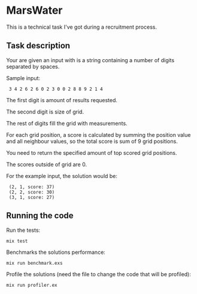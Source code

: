 # MarsWater

This is a technical task I've got during a recruitment process.

## Task description

Your are given an input with is a string containing a number of digits
separated by spaces.

Sample input:

```
 3 4 2 6 2 6 0 2 3 0 0 2 8 8 9 2 1 4
```

The first digit is amount of results requested.

The second digit is size of grid.

The rest of digits fill the grid with measurements.

For each grid position, a score is calculated by summing the position
value and all neighbour values, so the total score is sum of 9 grid
positions.

You need to return the specified amount of top scored grid positions.

The scores outside of grid are 0.

For the example input, the solution would be:

```
 (2, 1, score: 37)
 (2, 2, score: 30)
 (3, 1, score: 27)
```

## Running the code

Run the tests:

```
mix test
```

Benchmarks the solutions performance:

```
mix run benchmark.exs
```


Profile the solutions (need the file to change the code that will be
profiled):

```
mix run profiler.ex
```

